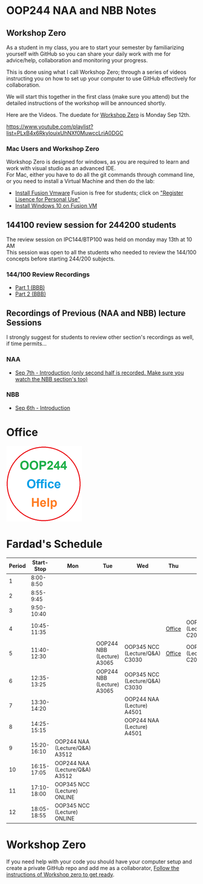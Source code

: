 # OOP244 NAA and NBB Notes


## Workshop Zero
As a student in my class, you are to start your semester by familiarizing yourself with GitHub so you can share your daily work with me for advice/help, collaboration and monitoring your progress. 

This is done using what I call Workshop Zero; through a series of videos instructing you on how to set up your computer to use GitHub effectively for collaboration.
 
We will start this together in the first class (make sure you attend) but the detailed instructions of the workshop will be announced shortly.

Here are the Videos. The duedate for [Workshop Zero](https://www.youtube.com/playlist?list=PLxB4x6RkylouixUhNXf0MuwccLriA0DGC) is Monday Sep 12th.

https://www.youtube.com/playlist?list=PLxB4x6RkylouixUhNXf0MuwccLriA0DGC

### Mac Users and Workshop Zero
Workshop Zero is designed for windows, as you are required to learn and work with visual studio as an advanced IDE.<br />
For Mac, either you have to do all the git commands through command line, or you need to install a Virtual Machine and then do the lab:
- [Install Fusion Vmware](https://www.vmware.com/ca/products/fusion/fusion-evaluation.html) Fusion is free for students; click on ["Register Lisence for Personal Use"](https://customerconnect.vmware.com/web/vmware/evalcenter?p=fusion-player-personal) 
- [Install Windows 10 on Fusion VM](https://www.groovypost.com/howto/create-custom-virtual-machine-vmware-fusion/)

## 144100 review session  for 244200 students
The review session on IPC144/BTP100 was held on monday may 13th at 10 AM<br />
This session was open to all the students who needed to review the 144/100 concepts before starting 244/200 subjects.<br />

### 144/100 Review Recordings

- [Part 1 (BBB)](https://recordings.rna2.blindsidenetworks.com/senecacollege/142746f4e9d27ffabde29661522c53351062c6d5-1652708621059/capture/)
- [Part 2 (BBB)](https://recordings.rna2.blindsidenetworks.com/senecacollege/142746f4e9d27ffabde29661522c53351062c6d5-1652719820097/capture/)

## Recordings of Previous (NAA and NBB) lecture Sessions
I strongly suggest for students to review other section's recordings as well, if time permits...
### NAA
- [Sep 7th - Introduction (only second half is recorded. Make sure you watch the NBB section's too)](https://youtu.be/jo9VsTgp9ZY)
### NBB
- [Sep 6th - Introduction](https://youtu.be/o4ZxmmyRKx4)

# Office
[![Fardad Office](images/244Office.png)](https://teams.microsoft.com/l/team/19%3a2hdGro6WaVUDjrFIHHNuD9Q-oRzNJzcCtxiSwfufwTg1%40thread.tacv2/conversations?groupId=4fc12032-1253-4d66-ace0-b42fa38b540f&tenantId=eb34f74a-58e7-4a8b-9e59-433e4c412757)

# Fardad's Schedule
| Period | Start-Stop  | Mon | Tue | Wed | Thu | Fri |
|--------|-------------|-----------------|-------------------|-----------------|-----------------|-------------|
| 1      | 8:00-8:50   |     |     |     |      |    |
| 2      | 8:55-9:45   |     |     |     |      |     |
| 3      | 9:50-10:40  |     |     |     |     |        |
| 4      | 10:45-11:35 |     |  |     |   [Office](https://teams.microsoft.com/l/team/19%3a2hdGro6WaVUDjrFIHHNuD9Q-oRzNJzcCtxiSwfufwTg1%40thread.tacv2/conversations?groupId=4fc12032-1253-4d66-ace0-b42fa38b540f&tenantId=eb34f74a-58e7-4a8b-9e59-433e4c412757)   |  OOP244 NBB (Lecture/Q&A) C2034    |
| 5      | 11:40-12:30 |   |   OOP244 NBB (Lecture) A3065  |  OOP345 NCC (Lecture/Q&A) C3030   |  [Office](https://teams.microsoft.com/l/team/19%3a2hdGro6WaVUDjrFIHHNuD9Q-oRzNJzcCtxiSwfufwTg1%40thread.tacv2/conversations?groupId=4fc12032-1253-4d66-ace0-b42fa38b540f&tenantId=eb34f74a-58e7-4a8b-9e59-433e4c412757)    |   OOP244 NBB (Lecture/Q&A) C2034  |
| 6      | 12:35-13:25 |     |    OOP244 NBB (Lecture) A3065  |   OOP345 NCC (Lecture/Q&A) C3030   |      |      |
| 7      | 13:30-14:20 |     |     |   OOP244 NAA (Lecture) A4501    |      |      |
| 8      | 14:25-15:15 |     |       | OOP244 NAA (Lecture) A4501    |    |      |
| 9      | 15:20-16:10 |  OOP244 NAA (Lecture/Q&A) A3512   |      |     |      |      |
| 10     | 16:15-17:05 |  OOP244 NAA (Lecture/Q&A) A3512   |     |    |      |      |
| 11     | 17:10-18:00 |  OOP345 NCC (Lecture) ONLINE      |     |     |      |      |
| 12     | 18:05-18:55 |  OOP345 NCC (Lecture) ONLINE      |     |   |      |      |


# Workshop Zero
If you need help with your code you should have your computer setup and create a private GitHub repo and add me as a collaborator, [Follow the instructions of Workshop zero to get ready](https://www.youtube.com/watch?v=D6B0rXJYhTI&list=PLxB4x6RkylouixUhNXf0MuwccLriA0DGC&ab_channel=FardadSoleimanloo).
